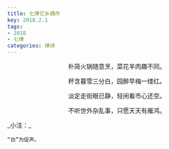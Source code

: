 ```yaml
---
title: 七律它乡偶作
key: 2018.2.1
tags: 
- 2018
- 七律
categories: 律诗
---
```


<p align="center">朴简火锅随意烹，菜花羊肉趣不同。
</p>
<p align="center">杯含暮雪三分白，园醉早梅一缕红。
</p>
<p align="center">淡定走街眼已静，轻闲看市心还空。
</p>
<p align="center">不听世外杂乱事，只愿天天有雁鸿。
</p>
_小注：_

```
“白”为促声。
```